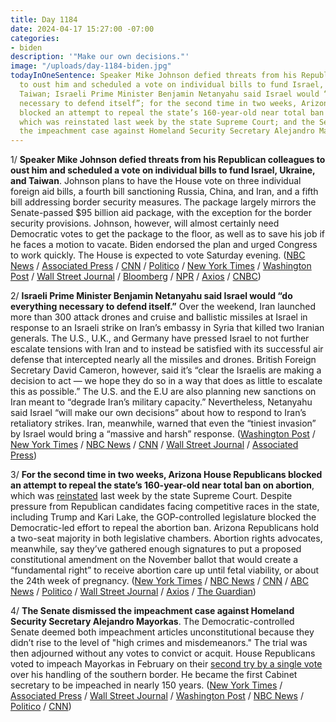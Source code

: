 ```yaml
---
title: Day 1184
date: 2024-04-17 15:27:00 -07:00
categories:
- biden
description: '"Make our own decisions."'
image: "/uploads/day-1184-biden.jpg"
todayInOneSentence: Speaker Mike Johnson defied threats from his Republican colleagues
  to oust him and scheduled a vote on individual bills to fund Israel, Ukraine, and
  Taiwan; Israeli Prime Minister Benjamin Netanyahu said Israel would “do everything
  necessary to defend itself”; for the second time in two weeks, Arizona House Republicans
  blocked an attempt to repeal the state’s 160-year-old near total ban on abortion,
  which was reinstated last week by the state Supreme Court; and the Senate dismissed
  the impeachment case against Homeland Security Secretary Alejandro Mayorkas.
---
```


1/ **Speaker Mike Johnson defied threats from his Republican colleagues to oust him and scheduled a vote on individual bills to fund Israel, Ukraine, and Taiwan**. Johnson plans to have the House vote on three individual foreign aid bills, a fourth bill sanctioning Russia, China, and Iran, and a fifth bill addressing border security measures. The package largely mirrors the Senate-passed $95 billion aid package, with the exception for the border security provisions. Johnson, however, will almost certainly need Democratic votes to get the package to the floor, as well as to save his job if he faces a motion to vacate. Biden endorsed the plan and urged Congress to work quickly. The House is expected to vote Saturday evening. ([NBC News](https://www.nbcnews.com/politics/congress/house-republican-aid-bills-ukraine-israel-rcna148025) / [Associated Press](https://apnews.com/article/ukraine-aid-house-speaker-f08102e171dcac2d66d513980d828d49) / [CNN](https://www.cnn.com/2024/04/17/politics/mike-johnson-ukraine-aid/index.html) / [Politico](https://www.politico.com/live-updates/2024/04/17/congress/johnson-outlines-foreign-aid-plan-00152767) / [New York Times](https://www.nytimes.com/2024/04/17/us/politics/johnson-ukraine-israel-aid-house.html) / [Washington Post](https://www.washingtonpost.com/politics/2024/04/17/house-speaker-mike-johnson-ukraine-israel-motion-to-vacate/) / [Wall Street Journal](https://www.wsj.com/politics/policy/mike-johnsons-ukraine-israel-aid-plan-implodes-as-republicans-rebel-c5da23af?mod=hp_lead_pos1) / [Bloomberg](https://www.bloomberg.com/news/articles/2024-04-17/speaker-johnson-defies-hardliners-presses-ahead-on-ukraine-plan?srnd=politics-vp&sref=MIBMEEoj) / [NPR](https://www.npr.org/2024/04/17/1245290743/johnson-ukraine-israel-aid-motion-to-vacate-border) / [Axios](https://www.axios.com/2024/04/16/mike-johnson-motion-to-vacate-live-updates) / [CNBC](https://www.cnbc.com/2024/04/15/speaker-johnson-israel-ukraine-taiwan-bills.html))

2/ **Israeli Prime Minister Benjamin Netanyahu said Israel would “do everything necessary to defend itself.”** Over the weekend, Iran launched more than 300 attack drones and cruise and ballistic missiles at Israel in response to an Israeli strike on Iran’s embassy in Syria that killed two Iranian generals. The U.S., U.K., and Germany have pressed Israel to not further escalate tensions with Iran and to instead be satisfied with its successful air defense that intercepted nearly all the missiles and drones. British Foreign Secretary David Cameron, however, said it’s “clear the Israelis are making a decision to act — we hope they do so in a way that does as little to escalate this as possible.” The U.S. and the E.U are also planning new sanctions on Iran meant to “degrade Iran’s military capacity.” Nevertheless, Netanyahu said Israel “will make our own decisions” about how to respond to Iran’s retaliatory strikes. Iran, meanwhile, warned that even the “tiniest invasion” by Israel would bring a “massive and harsh” response. ([Washington Post](https://www.washingtonpost.com/world/2024/04/17/israel-iran-hamas-war-news-gaza-palestine/) / [New York Times](https://www.nytimes.com/live/2024/04/17/world/iran-israel-gaza-war-news) / [NBC News](https://www.nbcnews.com/news/world/live-blog/iran-attack-live-updates-rcna148136) / [CNN](https://www.cnn.com/middleeast/live-news/israel-hamas-war-gaza-news-04-17-24/index.html) / [Wall Street Journal](https://www.wsj.com/world/middle-east/iran-braces-for-retaliatory-israeli-attack-ee39e1f0?mod=hp_lead_pos2) / [Associated Press](https://apnews.com/article/israel-iran-hamas-latest-04-17-2024-7e4ba24fbb150f020a2d240dad9d462f))

3/ **For the second time in two weeks, Arizona House Republicans blocked an attempt to repeal the state’s 160-year-old near total ban on abortion**, which was [reinstated](https://whatthefuckjusthappenedtoday.com/2024/04/09/day-1176/#1-arizona%E2%80%99s-supreme-court-upheld-a-1) last week by the state Supreme Court. Despite pressure from Republican candidates facing competitive races in the state, including Trump and Kari Lake, the GOP-controlled legislature blocked the Democratic-led effort to repeal the abortion ban. Arizona Republicans hold a two-seat majority in both legislative chambers. Abortion rights advocates, meanwhile, say they’ve gathered enough signatures to put a proposed constitutional amendment on the November ballot that would create a “fundamental right” to receive abortion care up until fetal viability, or about the 24th week of pregnancy. ([New York Times](https://www.nytimes.com/2024/04/17/us/arizona-abortion-ban-repeal.html) / [NBC News](https://www.nbcnews.com/politics/arizona-lawmakers-repeal-abortion-ban-rcna148224) / [CNN](https://www.cnn.com/2024/04/17/politics/arizona-house-abortion-law-repeal/index.html) / [ABC News](https://abcnews.go.com/Politics/arizona-lawmakers-repeal-controversial-1864-abortion-ban/story?id=109349397) / [Politico](https://www.politico.com/news/2024/04/17/arizona-gop-scuttles-attempt-to-repeal-1864-abortion-ban-00152865) / [Wall Street Journal](https://www.wsj.com/politics/policy/arizona-republicans-repeal-abortion-ban-da903fa4) / [Axios](https://www.axios.com/2024/04/17/arizona-abortion-ban-repeal) / [The Guardian](https://www.theguardian.com/us-news/2024/apr/17/arizona-abortion-ban-doctors-future))

4/ **The Senate dismissed the impeachment case against Homeland Security Secretary Alejandro Mayorkas**. The Democratic-controlled Senate deemed both impeachment articles unconstitutional because they didn’t rise to the level of "high crimes and misdemeanors." The trial was then adjourned without any votes to convict or acquit. House Republicans voted to impeach Mayorkas in February on their [second try by a single vote](https://whatthefuckjusthappenedtoday.com/2024/02/14/day-1121/#2-house-republicans-voted-to-impeach) over his handling of the southern border. He became the first Cabinet secretary to be impeached in nearly 150 years. ([New York Times](https://www.nytimes.com/2024/04/17/us/politics/senate-alejandro-mayorkas-impeachment-charge.html) / [Associated Press](https://apnews.com/article/mayorkas-senate-impeachment-trial-democrats-29aa775c0e866f4160f320583f261a72) / [Wall Street Journal](https://www.wsj.com/politics/mayorkas-impeachment-trial-senate-6557be73?mod=hp_lead_pos5) / [Washington Post](https://www.washingtonpost.com/politics/2024/04/17/mayorkas-impeachment-senate-immigration-border/) / [NBC News](https://www.nbcnews.com/politics/congress/live-blog/senators-begin-dhs-secretary-mayorkas-impeachment-trial-live-updates-rcna147038) / [Politico](https://www.politico.com/live-updates/2024/04/17/congress/senate-dems-short-circuit-mayorkas-trial-00152876) / [CNN](https://www.cnn.com/politics/live-news/alejandro-mayorkas-impeachment-trial-senate-04-17-24/index.html))